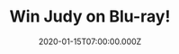 ---
campaign-uuid: "c-16f3c1cc-6bf7-4753-bc1d-66951c8e1e78"
type: "Competition"
category: "Entertainment"
date: "2020-01-15T07:00:00.000Z"
end-date: "2020-03-15T23:59:00.000Z"
disable-form: false
is_promoted: false
has_entry_page: true
title: "Win Judy on Blu-ray!"
competition-description: "<p>We have on our hands the amazing movie played by the\
  \ incredible Reneé Zellweger: Judy on Blu-ray to one lucky member. 'Winter 1968\
  \ and showbiz legend Judy Garland arrives in Swinging London to perform in a sell-out\
  \ run at The Talk of the Town...' Want to know more? If this sounds the best plan\
  \ for your weekend, enter below for a chance to win and enjoy this lovely movie\
  \ now.</p>\n"
hero-header: "Win Judy on Blu-ray!"
terms-confirmation: "N/A"
banner-img: "https://assets.expresslyapp.com/asset-0a1f00b1-cd5c-4d3f-a87c-53dbca65264d.jpg"
logo-left-href: "http://club.expressly.io"
logo-left-image: "https://assets.expresslyapp.com/asset-fcf39fc7-3e7e-494a-9af5-b26912bdcedb.jpg"
logo-left-title: "Expressly Club"
bg-image-hero: "https://assets.expresslyapp.com/asset-77ee0114-0c35-4faa-a3c4-70caad7420d2.jpg"
bg-image-first: "https://assets.expresslyapp.com/asset-92bf464b-14a0-4b30-9dd9-9ad9c0db5f02.jpg"
section1-content: "<p>Winter 1968 and showbiz legend Judy Garland arrives in Swinging\
  \ London to perform in a sell-out run at The Talk of the Town. It is 30 years since\
  \ she shot to global stardom in THE WIZARD OF OZ, but if her voice has weakened,\
  \ its dramatic intensity has only grown</p>\n<p>Get ready to experience this incredible\
  \ movie as we are giving you the chance of wining it on Blu-ray! Enter below for\
  \ a chance to win it now!</p>\n"
entry-title: "Win Judy on Blu-ray!"
entry-content: "<p>Enter the draw to win Judy on Blu-ray by completing the form below\
  \ before 23:59 on the 15th of March 2019.</p>\n"
has-winner: true
winner-title: "CONGRATULATIONS to Marion P. who won Judy on Blu-ray!"
winner-banner: "https://assets.expresslyapp.com/asset-4a0c9edb-2fcd-4d79-b56f-a0ad3d6bac76.jpg"
prize-description: "Judy on Blu-ray!"
special-conditions: "Multiple entries are allowed up to one every day."
country-restrictions:
- "GB"
---